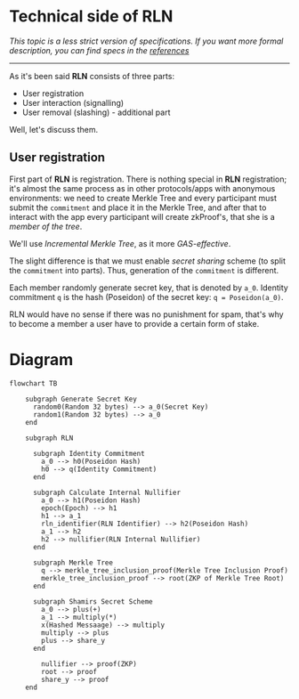 # Technical side of RLN

*This topic is a less strict version of specifications. If you want more formal description, you can find specs in the [references](./references.md)*

___

As it's been said **RLN** consists of three parts:
* User registration
* User interaction (signalling)
* User removal (slashing) - additional part

Well, let's discuss them.

## User registration
First part of **RLN** is registration. There is nothing special in **RLN** registration; it's almost the same process as in other protocols/apps with anonymous environments: we need to create Merkle Tree and every participant must submit the `commitment` and place it in the Merkle Tree, and after that to interact with the app every participant will create zkProof's, that she is a *member of the tree*.

We'll use *Incremental Merkle Tree*, as it more *GAS-effective*.

The slight difference is that we must enable *secret sharing* scheme (to split the `commitment` into parts). Thus, generation of the `commitment` is different.

Each member randomly generate secret key, that is denoted by `a_0`. Identity commitment `q` is the hash (Poseidon) of the secret key: `q = Poseidon(a_0)`.

RLN would have no sense if there was no punishment for spam, that's why to become a member a user have to provide a certain form of stake.

# Diagram

```mermaid
flowchart TB

    subgraph Generate Secret Key
      random0(Random 32 bytes) --> a_0(Secret Key)
      random1(Random 32 bytes) --> a_0
    end

    subgraph RLN

      subgraph Identity Commitment
        a_0 --> h0(Poseidon Hash)
        h0 --> q(Identity Commitment)
      end

      subgraph Calculate Internal Nullifier
        a_0 --> h1(Poseidon Hash)
        epoch(Epoch) --> h1
        h1 --> a_1
        rln_identifier(RLN Identifier) --> h2(Poseidon Hash)
        a_1 --> h2
        h2 --> nullifier(RLN Internal Nullifier)
      end

      subgraph Merkle Tree
        q --> merkle_tree_inclusion_proof(Merkle Tree Inclusion Proof)
        merkle_tree_inclusion_proof --> root(ZKP of Merkle Tree Root)
      end

      subgraph Shamirs Secret Scheme
        a_0 --> plus(+)
        a_1 --> multiply(*)
        x(Hashed Messaage) --> multiply
        multiply --> plus
        plus --> share_y
      end

        nullifier --> proof(ZKP)
        root --> proof
        share_y --> proof
    end

```
